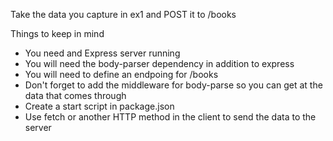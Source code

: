Take the data you capture in ex1 and POST it to /books

Things to keep in mind
* You need and Express server running
* You will need the body-parser dependency in addition to express
* You will need to define an endpoing for /books
* Don't forget to add the middleware for body-parse so you can get at the data that comes through
* Create a start script in package.json
* Use fetch or another HTTP method in the client to send the data to the server